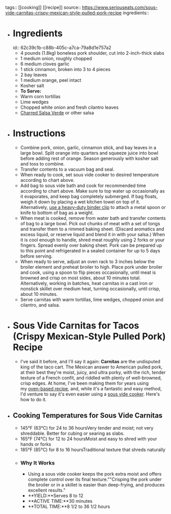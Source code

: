 
tags:: [[cooking]] [[recipe]]
source:: https://www.seriouseats.com/sous-vide-carnitas-crispy-mexican-style-pulled-pork-recipe
ingredients::

- # Ingredients
  id:: 62c39c1b-c88b-405c-a7ca-79a8d1e757a2
	- 4 pounds (1.8kg) boneless pork shoulder, cut into 2-inch-thick slabs
	- 1 medium onion, roughly chopped
	- 6 medium cloves garlic
	- 1 stick cinnamon, broken into 3 to 4 pieces
	- 2 bay leaves
	- 1 medium orange, peel intact
	- Kosher salt
	- **To Serve:**
	- Warm corn tortillas
	- Lime wedges
	- Chopped white onion and fresh cilantro leaves
	- [Charred Salsa Verde](https://www.seriouseats.com/recipes/2016/01/charred-salsa-verde-tomatillo-salsa.html) or other salsa
- # Instructions
	- Combine pork, onion, garlic, cinnamon stick, and bay leaves in a large bowl. Split orange into quarters and squeeze juice into bowl before adding rest of orange. Season generously with kosher salt and toss to combine.
	- Transfer contents to a vacuum bag and seal.
	- When ready to cook, set sous vide cooker to desired temperature according to chart above.
	- Add bag to sous vide bath and cook for recommended time according to chart above. Make sure to top water up occasionally as it evaporates, and keep bag completely submerged. If bag floats, weigh it down by placing a wet kitchen towel on top of it. Alternatively, [use a heavy-duty binder clip](https://www.seriouseats.com/2017/01/how-to-keep-sous-vide-bags-submerged.html) to attach a metal spoon or knife to bottom of bag as a weight.
	- When meat is cooked, remove from water bath and transfer contents of bag to a large bowl. Pick out chunks of meat with a set of tongs and transfer them to a rimmed baking sheet. (Discard aromatics and excess liquid, or reserve liquid and blend it in with your salsa.) When it is cool enough to handle, shred meat roughly using 2 forks or your fingers. Spread evenly over baking sheet. Pork can be prepared up to this point and refrigerated in a sealed container for up to 5 days before serving.
	- When ready to serve, adjust an oven rack to 3 inches below the broiler element and preheat broiler to high. Place pork under broiler and cook, using a spoon to flip pieces occasionally, until meat is browned and crisp on most sides, about 10 minutes total. Alternatively, working in batches, heat carnitas in a cast iron or nonstick skillet over medium heat, turning occasionally, until crisp, about 10 minutes.
	- Serve carnitas with warm tortillas, lime wedges, chopped onion and cilantro, and salsa.
- # Sous Vide Carnitas for Tacos (Crispy Mexican-Style Pulled Pork) Recipe
	- I've said it before, and I'll say it again: __Carnitas__ are the undisputed king of the taco cart. The Mexican answer to American pulled pork, at their best they're moist, juicy, and ultra porky, with the rich, tender texture of a French confit, and riddled with plenty of well-browned, crisp edges. At home, I've been making them for years using my [oven-based recipe](https://www.seriouseats.com/recipes/2010/07/no-waste-tacos-de-carnitas-with-salsa-verde-recipe.html), and, while it's a fantastic and easy method, I'd venture to say it's even easier using a [sous vide cooker](https://www.seriouseats.com/2018/12/best-sous-vide-immersion-circulators.html). Here's how to do it.
- ## Cooking Temperatures for Sous Vide Carnitas
	- 145°F (63°C) for 24 to 36 hoursVery tender and moist; not very shreddable. Better for cubing or searing as slabs.
	- 165°F (74°C) for 12 to 24 hoursMoist and easy to shred with your hands or forks
	- 185°F (85°C) for 8 to 16 hoursTraditional texture that shreds naturally
	- ### Why It Works
		- Using a sous vide cooker keeps the pork extra moist and offers complete control over its final texture.""Crisping the pork under the broiler or in a skillet is easier than deep-frying, and produces excellent results."
		- **YIELD:**Serves 8 to 12
		- **ACTIVE TIME:**30 minutes
		- **TOTAL TIME:**8 1/2 to 36 1/2 hours